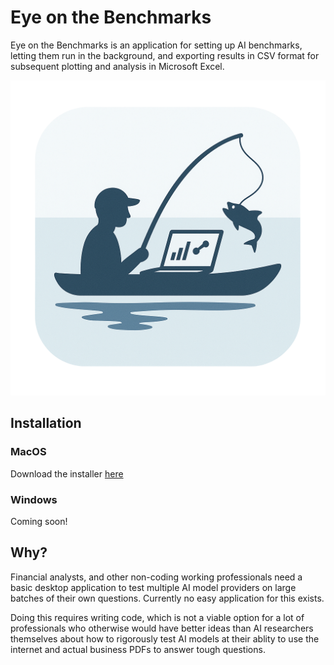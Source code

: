 # Eye on the Benchmarks

Eye on the Benchmarks is an application for setting up AI benchmarks, letting them run in the background, and exporting results in CSV format for subsequent plotting and analysis in Microsoft Excel.

![logo](./src/renderer/assets/icon.png)

## Installation

### MacOS

Download the installer [here](https://github.com/maxcembalest/eyeonthebenchmarks/releases)

### Windows

Coming soon!

## Why?

Financial analysts, and other non-coding working professionals need a basic desktop application to test multiple AI model providers on large batches of their own questions. Currently no easy application for this exists.

Doing this requires writing code, which is not a viable option for a lot of professionals who otherwise would have better ideas than AI researchers themselves about how to rigorously test AI models at their ablity to use the internet and actual business PDFs to answer tough questions.